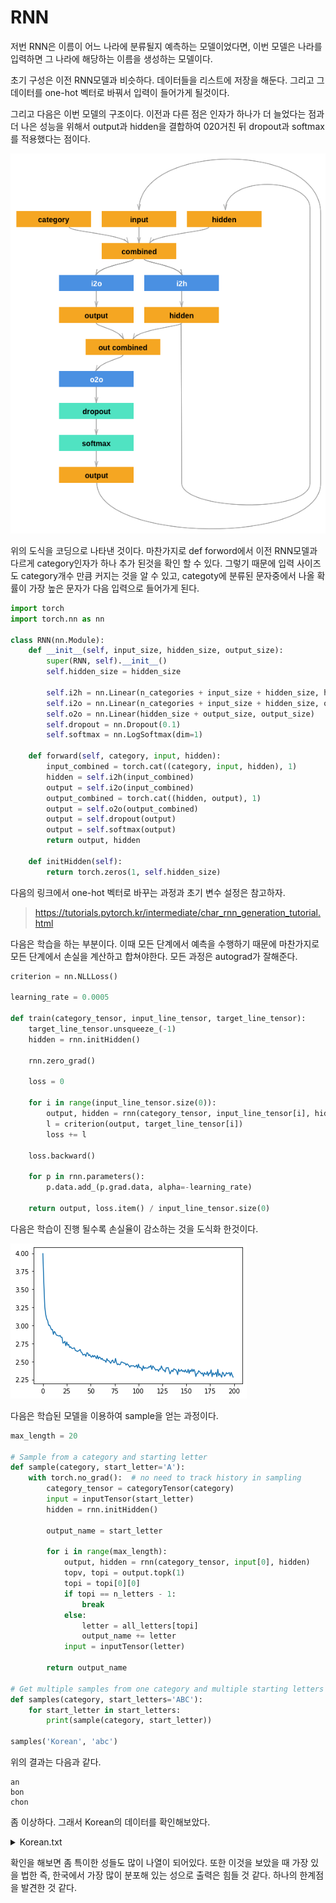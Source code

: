# RNN

저번 RNN은 이름이 어느 나라에 분류될지 예측하는 모델이었다면, 이번 모델은 나라를 입력하면 그 나라에 해당하는 이름을 생성하는 모델이다.

초기 구성은 이전 RNN모델과 비슷하다. 데이터들을 리스트에 저장을 해둔다. 그리고 그 데이터를 one-hot 벡터로 바꿔서 입력이 들어가게 될것이다.

그리고 다음은 이번 모델의 구조이다. 이전과 다른 점은 인자가 하나가 더 늘었다는 점과 더 나은 성능을 위해서 output과 hidden을 결합하여 020거친 뒤 dropout과 softmax를 적용했다는 점이다.

![](./image/RNN.png)


위의 도식을 코딩으로 나타낸 것이다. 마찬가지로 def forword에서 이전 RNN모델과 다르게 category인자가 하나 추가 된것을 확인 할 수 있다. 그렇기 때문에 입력 사이즈도 category개수 만큼 커지는 것을 알 수 있고, categoty에 분류된 문자중에서 나올 확률이 가장 높은 문자가 다음 입력으로 들어가게 된다.

```py
import torch
import torch.nn as nn

class RNN(nn.Module):
    def __init__(self, input_size, hidden_size, output_size):
        super(RNN, self).__init__()
        self.hidden_size = hidden_size

        self.i2h = nn.Linear(n_categories + input_size + hidden_size, hidden_size)
        self.i2o = nn.Linear(n_categories + input_size + hidden_size, output_size)
        self.o2o = nn.Linear(hidden_size + output_size, output_size)
        self.dropout = nn.Dropout(0.1)
        self.softmax = nn.LogSoftmax(dim=1)

    def forward(self, category, input, hidden):
        input_combined = torch.cat((category, input, hidden), 1)
        hidden = self.i2h(input_combined)
        output = self.i2o(input_combined)
        output_combined = torch.cat((hidden, output), 1)
        output = self.o2o(output_combined)
        output = self.dropout(output)
        output = self.softmax(output)
        return output, hidden

    def initHidden(self):
        return torch.zeros(1, self.hidden_size)
```

다음의 링크에서 one-hot 벡터로 바꾸는 과정과 초기 변수 설정은 참고하자.

>https://tutorials.pytorch.kr/intermediate/char_rnn_generation_tutorial.html


다음은 학습을 하는 부분이다. 이때 모든 단계에서 예측을 수행하기 때문에 마찬가지로 모든 단계에서 손실을 계산하고 합쳐야한다. 모든 과정은 autograd가 잘해준다.

```py
criterion = nn.NLLLoss()

learning_rate = 0.0005

def train(category_tensor, input_line_tensor, target_line_tensor):
    target_line_tensor.unsqueeze_(-1)
    hidden = rnn.initHidden()

    rnn.zero_grad()

    loss = 0

    for i in range(input_line_tensor.size(0)):
        output, hidden = rnn(category_tensor, input_line_tensor[i], hidden)
        l = criterion(output, target_line_tensor[i])
        loss += l

    loss.backward()

    for p in rnn.parameters():
        p.data.add_(p.grad.data, alpha=-learning_rate)

    return output, loss.item() / input_line_tensor.size(0)
```
다음은 학습이 진행 될수록 손실율이 감소하는 것을 도식화 한것이다.

![](./image/loss.png)


다음은 학습된 모델을 이용하여 sample을 얻는 과정이다.

```py
max_length = 20

# Sample from a category and starting letter
def sample(category, start_letter='A'):
    with torch.no_grad():  # no need to track history in sampling
        category_tensor = categoryTensor(category)
        input = inputTensor(start_letter)
        hidden = rnn.initHidden()

        output_name = start_letter

        for i in range(max_length):
            output, hidden = rnn(category_tensor, input[0], hidden)
            topv, topi = output.topk(1)
            topi = topi[0][0]
            if topi == n_letters - 1:
                break
            else:
                letter = all_letters[topi]
                output_name += letter
            input = inputTensor(letter)

        return output_name

# Get multiple samples from one category and multiple starting letters
def samples(category, start_letters='ABC'):
    for start_letter in start_letters:
        print(sample(category, start_letter))

samples('Korean', 'abc')
```

위의 결과는 다음과 같다.

```
an
bon
chon
```

좀 이상하다. 그래서 Korean의 데이터를 확인해보았다.

<details>
<summary>Korean.txt</summary>

Ahn Baik Bang Byon Cha Chang Chi Chin Cho Choe Choi Chong Chou Chu Chun Chung Chweh Gil Gu Gwang Ha Han Ho Hong Hung Hwang Hyun 
Jang
Jeon
Jeong
Jo
Jon
Jong
Jung 
Kang
Kim
Ko
Koo
Ku
Kwak
Kwang 
Lee
Li
Lim 
Ma
Mo
Moon
Nam
Ngai
Noh
Oh 
Pae
Pak
Park 
Ra
Rhee
Rheem
Ri
Rim
Ron
Ryom
Ryoo
Ryu
San
Seo
Seok
Shim
Shin
Shon
Si
Sin
So
Son
Song
Sook
Suh
Suk
Sun
Sung
Tsai 
Wang
Woo
Yang
Yeo
Yeon
Yi
Yim
Yoo
Yoon
You
Youj
Youn
Yu
Yun

</details>

확인을 해보면 좀 특이한 성들도 많이 나열이 되어있다. 또한 이것을 보았을 때 가장 있을 법한 즉, 한국에서 가장 많이 분포해 있는 성으로 출력은 힘들 것 같다. 하나의 한계점을 발견한 것 같다.